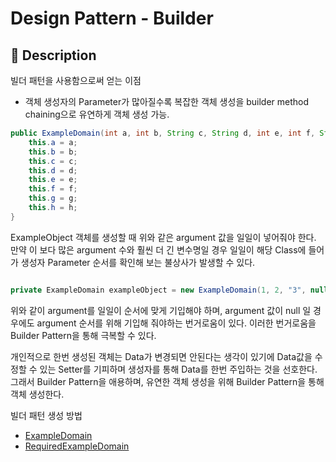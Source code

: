 # Design Pattern - Builder

## :book: Description

빌더 패턴을 사용함으로써 얻는 이점
- 객체 생성자의 Parameter가 많아질수록 복잡한 객체 생성을 builder method chaining으로 유연하게 객체 생성 가능.


```java
public ExampleDomain(int a, int b, String c, String d, int e, int f, String g, String h) {
    this.a = a;
    this.b = b;
    this.c = c;
    this.d = d;
    this.e = e;
    this.f = f;
    this.g = g;
    this.h = h;
}
```

ExampleObject 객체를 생성할 때 위와 같은 argument 값을 일일이 넣어줘야 한다. 만약 이 보다 많은 argument 수와 훨씬 더 긴 변수명일 경우
 일일이 해당 Class에 들어가 생성자 Parameter 순서를 확인해 보는 불상사가 발생할 수 있다.

```java

private ExampleDomain exampleObject = new ExampleDomain(1, 2, "3", null, 4, 5, null, "7");
```

위와 같이 argument를 일일이 순서에 맞게 기입해야 하며, argument 값이 null 일 경우에도 argument 순서를 위해 기입해 줘야하는 번거로움이 있다.
이러한 번거로움을 Builder Pattern을 통해 극복할 수 있다.

개인적으로 한번 생성된 객체는 Data가 변경되면 안된다는 생각이 있기에 Data값을 수정할 수 있는 Setter를 기피하며 생성자를 통해 Data를 한번 주입하는 것을 
선호한다. 그래서 Builder Pattern을 애용하며, 유연한 객체 생성을 위해 Builder Pattern을 통해 객체 생성한다.

빌더 패턴 생성 방법
- [ExampleDomain](ExampleDomain.java)
- [RequiredExampleDomain](RequiredExampleDomain.java)

